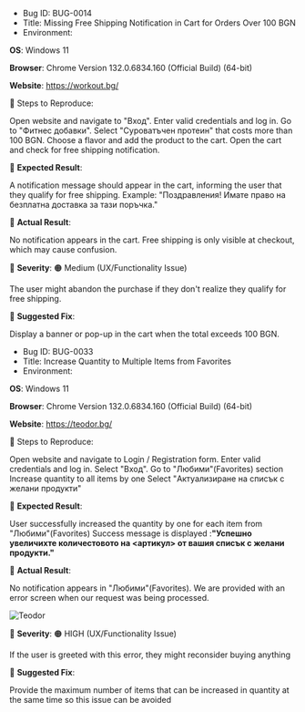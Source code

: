 - Bug ID: BUG-0014
- Title: Missing Free Shipping Notification in Cart for Orders Over 100 BGN
- Environment:

**OS**: Windows 11

**Browser**: Chrome Version 132.0.6834.160 (Official Build) (64-bit)

**Website**: https://workout.bg/

🔹 Steps to Reproduce:

Open website and navigate to "Вход".
Enter valid credentials and log in.
Go to "Фитнес добавки".
Select "Суроватъчен протеин" that costs more than 100 BGN.
Choose a flavor and add the product to the cart.
Open the cart and check for free shipping notification.

🔹 **Expected Result**:

A notification message should appear in the cart, informing the user that they qualify for free shipping.
Example: "Поздравления! Имате право на безплатна доставка за тази поръчка."

🔹 **Actual Result**:

No notification appears in the cart.
Free shipping is only visible at checkout, which may cause confusion.

🔹 **Severity**: 🟠 Medium (UX/Functionality Issue)

The user might abandon the purchase if they don't realize they qualify for free shipping.

🔹 **Suggested Fix**:

Display a banner or pop-up in the cart when the total exceeds 100 BGN.

- Bug ID: BUG-0033
- Title: Increase Quantity to Multiple Items from Favorites
- Environment:

**OS**: Windows 11

**Browser**: Chrome Version 132.0.6834.160 (Official Build) (64-bit)

**Website**: https://teodor.bg/

🔹 Steps to Reproduce:

Open website and navigate to Login / Registration form.
Enter valid credentials and log in.
Select "Вход".
Go to "Любими"(Favorites) section
Increase quantity to all items by one
Select "Актуализиране на списък с желани продукти"

🔹 **Expected Result**:

User successfully increased the quantity by one for each item from "Любими"(Favorites)
Success message is displayed :**"Успешно увеличихте количестовото на <артикул> от вашия списък с желани продукти."**

🔹 **Actual Result**:

No notification appears in "Любими"(Favorites).
We are provided with an error screen when our request was being processed.

![Teodor](https://github.com/user-attachments/assets/40ec16f1-ca57-4789-8622-103176e7a5dd)


🔹 **Severity**: 🟠 HIGH (UX/Functionality Issue)

If the user is greeted with this error, they might reconsider buying anything

🔹 **Suggested Fix**:

Provide the maximum number of items that can be increased in quantity at the same time so this issue can be avoided
